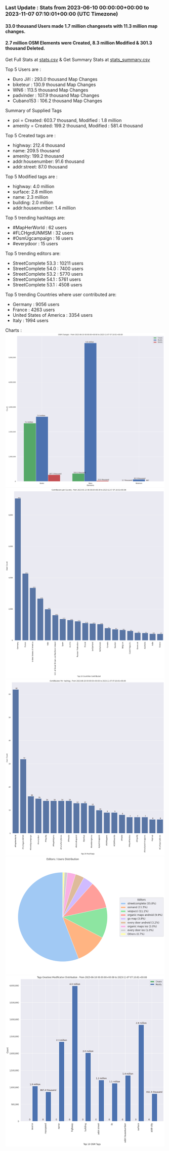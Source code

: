 ### Last Update : Stats from 2023-06-10 00:00:00+00:00 to 2023-11-07 07:10:01+00:00 (UTC Timezone)

#### 33.0 thousand Users made 1.7 million changesets with 11.3 million map changes.
#### 2.7 million OSM Elements were Created, 8.3 million Modified & 301.3 thousand Deleted.
Get Full Stats at [stats.csv](/stats/fieldmappers/Daily/stats.csv)
 & Get Summary Stats at [stats_summary.csv](/stats/fieldmappers/Daily/stats_summary.csv)

Top 5 Users are : 
- Đuro Jiří : 293.0 thousand Map Changes
- biketeur : 130.9 thousand Map Changes
- WN6 : 113.5 thousand Map Changes
- padvinder : 107.9 thousand Map Changes
- Cubano153 : 106.2 thousand Map Changes

Summary of Supplied Tags
- poi = Created: 603.7 thousand, Modified : 1.8 million
- amenity = Created: 199.2 thousand, Modified : 581.4 thousand


Top 5 Created tags are :
- highway: 212.4 thousand
- name: 209.5 thousand
- amenity: 199.2 thousand
- addr:housenumber: 91.6 thousand
- addr:street: 87.0 thousand


Top 5 Modified tags are :
- highway: 4.0 million
- surface: 2.8 million
- name: 2.3 million
- building: 2.0 million
- addr:housenumber: 1.4 million


Top 5 trending hashtags are:
- #MapHerWorld : 62 users
- #FLCHgrdUNMSM : 32 users
- #OsmUgcampaign : 16 users
- #everydoor : 15 users


Top 5 trending editors are:
- StreetComplete 53.3 : 10211 users
- StreetComplete 54.0 : 7400 users
- StreetComplete 53.2 : 5770 users
- StreetComplete 54.1 : 5761 users
- StreetComplete 53.1 : 4508 users


Top 5 trending Countries where user contributed are:
- Germany : 9056 users
- France : 4263 users
- United States of America : 3354 users
- Italy : 1994 users


 Charts : 
![Alt text](./stats_osm_changes.png) 
![Alt text](./stats_users_per_country.png) 
![Alt text](./stats_users_per_hashtag.png) 
![Alt text](./stats_editors_pie_chart.png) 
![Alt text](./stats_tags.png) 

